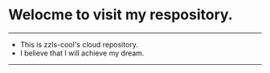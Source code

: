 # Welocme to visit my respository.
--- 
- This is zzls-cool's cloud repository.
- I believe that I will achieve my dream.
---
